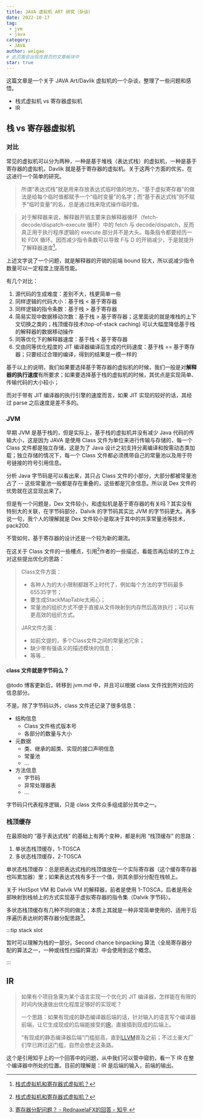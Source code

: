 ```yaml
---
title: JAVA 虚拟机 ART 研究（杂谈）
date: 2022-10-17
tag:
 - jvm
 - java
category:
 - JAVA
author: weigao
# 此页面会出现在首页的文章板块中
star: true
---
```






这篇文章是一个关于 JAVA Art/Davlik 虚拟机的一个杂谈，整理了一些问题和感悟。

- 栈式虚拟机 vs 寄存器虚拟机
- IR

<!-- more -->

## 栈 vs 寄存器虚拟机

### 对比

常见的虚拟机可以分为两种，一种是基于堆栈（表达式栈）的虚拟机，一种是基于寄存器的虚拟机，Davlik 就是基于寄存器的虚拟机。关于这两个方面的优劣，在这进行一个简单的研究。

> 所谓“表达式栈”就是用来存放表达式临时值的地方。“基于虚拟寄存器”的做法是给每个临时值都赋予一个“临时变量”的名字；而“基于表达式栈”则不赋予“临时变量”的名，总是通过栈来隐式操作临时值。

> 对于解释器来说，解释器开销主要来自解释器循环（fetch-decode/dispatch-execute 循环）中的 fetch 与 decode/dispatch，反而真正用于执行程序逻辑的 execute 部分并不是大头。每条指令都要经历一轮 FDX 循环。因而减少指令条数可以导致 F与 D 的开销减少，于是就提升了解释器速度[^1]。

上述文字说了一个问题，就是解释器的开销的前端 bound 较大，所以说减少指令数量可以一定程度上提高性能。

有几个对比：

1. 源代码的生成难度：差别不大，栈更简单一些
2. 同样逻辑的代码大小：基于栈 < 基于寄存器
3. 同样逻辑的指令条数：基于栈 > 基于寄存器
4. 简易实现中数据移动次数：基于栈 > 基于寄存器；这里面说的就是堆栈的上下文切换之类的；栈顶缓存技术(top-of-stack caching) 可以大幅度降低基于栈的解释器的数据移动操作
5. 同等优化下的解释器速度：基于栈 < 基于寄存器
6. 交由同等优化程度的 JIT 编译器编译后生成的代码速度：基于栈 == 基于寄存器；只要经过合理的编译，得到的结果是一模一样的

基于以上的说明，我们如果要选择基于寄存器的虚拟机的时候，我们一般是对**解释器的执行速度**有所要求；如果要选择基于栈的虚拟机的时候，其优点是实现简单、传输代码的大小较小；

而对于带有 JIT 编译器的执行引擎的速度而言，如果 JIT 实现的较好的话，其经过 parse 之后速度是差不多的。

### JVM

早期 JVM 是基于栈的，但是实际上，基于栈的虚拟机并没有减少 Java 代码的传输大小，这是因为 JAVA 是使用 Class 文件为单位来进行传输与存储的，每一个 Class 文件都是独立存储，这是为了 Java 设计之初支持分离编译和按需动态类加载；独立存储的情况下，每一个 Class 文件都必须携带自己的常量池以及用于符号链接的符号引用信息。

分析 Java 字节码是可以看出来，其只占 Class 文件的小部分，大部分都被常量池占了 -- 这些常量池一般都是存在重叠的，这些都是冗余信息。所以说 Dex 文件的优势就在这显现出来了。

但是有一个问题是，Dex 文件较小，和虚拟机是基于寄存器的有关吗？其实没有特别大的关联，在字节码部分，Dalvik 的字节码其实比 JVM 的字节码更大。再多说一句，我个人的理解就是 Dex 文件较小是取决于其中的共享常量池等技术，pack200.

不管如何，基于寄存器的设计还是一个较为新的潮流。

在这关于 Class 文件的一些槽点，引用[^1]作者的一些描述，看能否再后续的工作上对这些提出优化的思路：

> Class文件方面：
>
> - 各种人为的大小限制都跟不上时代了，例如每个方法的字节码最多65535字节；
> - 要生成StackMapTable太闹心；
> - 常量池的组织方式不便于直接从文件映射到内存然后高效执行；可以有更高效的组织方式。
>
> JAR文件方面：
>
> - 如前文提的，多个Class文件之间的常量池冗余；
> - 缺少带有强语义的描述模块的信息；
> - 等等…

#### class 文件就是字节码么？

@todo 博客更新后，转移到 jvm.md 中，并且可以根据 class 文件找到所对应的信息部分。

不是。除了字节码以外，class 文件还记录了很多信息：

- 结构信息
  - Class 文件格式版本号
  - 各部分的数量与大小
- 元数据
  - 类、继承的超类、实现的接口声明信息
  - 常量池
  - ...
- 方法信息
  - 字节码
  - 异常处理器表
  - ...

字节码只代表程序逻辑，只是 class 文件众多组成部分其中之一。

### 栈顶缓存

在最原始的 “基于表达式栈” 的基础上有两个变种，都是利用 “栈顶缓存” 的思路：

1. 单状态栈顶缓存，1-TOSCA
2. 多状态栈顶缓存，2-TOSCA

单状态栈顶缓存：总是把表达式栈的栈顶值放在一个实际寄存器（这个缓存寄存器也叫累加器）里；如果表达式栈有多于一个值，则其余部分分配在栈帧上。

关于 HotSpot VM 和 Dalvik VM 的解释器，前者是使用 1-TOSCA，后者是用全部映射到栈帧上的方式实现基于虚拟寄存器的指令集（Dalvik 字节码）。

多状态栈顶缓存有几种不同的做法；本质上其就是一种非常简单使用的、适用于后序遍历表达树的寄存器分配思路[^2]。

:::tip stack slot

暂时可以理解为栈的一部分。Second chance binpacking 算法（全局寄存器分配的算法之一，一种或线性扫描的算法）中会使用到这个概念。

:::

## IR

> 如果有个项目急需为某个语言实现一个优化的 JIT 编译器，怎样能在有限的时间内快速做出优化程度足够好的实现呢？
>
> 一个思路：如果有现成的静态编译器后端的话，针对输入的语言写个编译器前端，让它生成现成的后端能接受的[IR](https://link.zhihu.com/?target=http%3A//en.wikipedia.org/wiki/Intermediate_language%23Intermediate_representation)，直接插到现成的后端上。
>
> “有现成的静态编译器后端”门槛挺高，直到[LLVM](https://link.zhihu.com/?target=http%3A//llvm.org/)普及之前；不过土豪大厂们早已跨过这门槛，自然会想走这条路。

这个是引用知乎上的一个回答中的问题，从中我们可以管中窥豹，看一下 IR 在整个编译器中所处的位置。目前的理解是：IR 是后端的输入，前端的输出。





[^1]:[栈式虚拟机和寄存器式虚拟机？](https://www.zhihu.com/question/35777031/answer/64575683)
[^2]: [寄存器分配问题？ - RednaxelaFX的回答 - 知乎 ](https://www.zhihu.com/question/29355187/answer/51935409)
